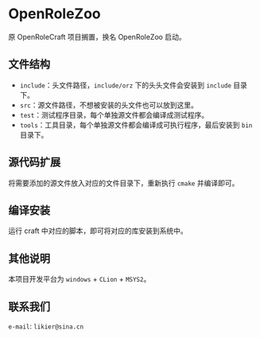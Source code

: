 # OpenRoleZoo

原 OpenRoleCraft 项目搁置，换名 OpenRoleZoo 启动。

## 文件结构

* `include`：头文件路径，`include/orz` 下的头头文件会安装到 `include` 目录下。
* `src`：源文件路径，不想被安装的头文件也可以放到这里。
* `test`：测试程序目录，每个单独源文件都会编译成测试程序。
* `tools`：工具目录，每个单独源文件都会编译成可执行程序，最后安装到 `bin` 目录下。

## 源代码扩展

将需要添加的源文件放入对应的文件目录下，重新执行 `cmake` 并编译即可。

## 编译安装

运行 craft 中对应的脚本，即可将对应的库安装到系统中。

## 其他说明

本项目开发平台为 `windows` + `CLion` + `MSYS2`。

## 联系我们

`e-mail`: `likier@sina.cn`
